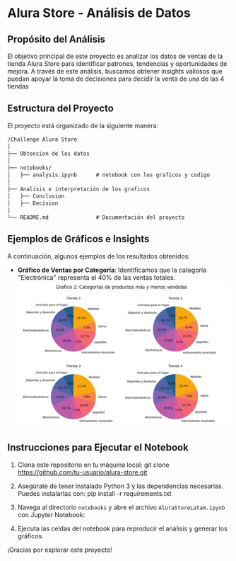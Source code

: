 # Alura Store - Análisis de Datos

## Propósito del Análisis
El objetivo principal de este proyecto es analizar los datos de ventas de la tienda Alura Store para identificar patrones, tendencias y oportunidades de mejora. A través de este análisis, buscamos obtener insights valiosos que puedan apoyar la toma de decisiones para decidir la venta de una de las 4 tiendas

## Estructura del Proyecto
El proyecto está organizado de la siguiente manera:

```
/Challenge Alura Store
│
├── Obtencion de los datos  
│
├── notebooks/
│   ├── analysis.ipynb      # notebook con los graficos y codigo
│
├── Analisis e interpretación de los graficos
│   ├── Conclusion          
│   ├── Decision       
│
└── README.md               # Documentación del proyecto
```

## Ejemplos de Gráficos e Insights
A continuación, algunos ejemplos de los resultados obtenidos:

- **Gráfico de Ventas por Categoría**: Identificamos que la categoría "Electrónica" representa el 40% de las ventas totales.
![alt text](image.png)


## Instrucciones para Ejecutar el Notebook
1. Clona este repositorio en tu máquina local:
git clone https://github.com/tu-usuario/alura-store.git

2. Asegúrate de tener instalado Python 3 y las dependencias necesarias. Puedes instalarlas con:
    pip install -r requirements.txt
3. Navega al directorio `notebooks` y abre el archivo `AluraStoreLatam.ipynb` con Jupyter Notebook:

4. Ejecuta las celdas del notebook para reproducir el análisis y generar los gráficos.

¡Gracias por explorar este proyecto!